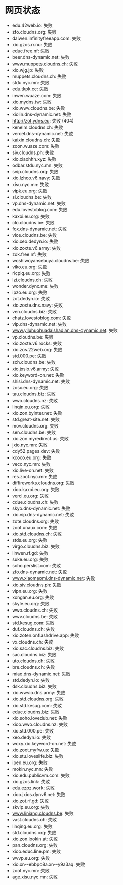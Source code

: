 # 网页状态
- edu.42web.io: 失败
- zfo.cloudns.org: 失败
- daiwen.infinityfreeapp.com: 失败
- xio.gzos.rr.nu: 失败
- educ.free.nf: 失败
- beer.dns-dynamic.net: 失败
- www.muppets.cloudns.ch: 失败
- xio.wjg.jp: 失败
- muppets.cloudns.ch: 失败
- stdu.nyc.mn: 失败
- edu.tkpk.cc: 失败
- inwen.wuaze.com: 失败
- xio.mydns.tw: 失败
- xio.wwv.cloudns.be: 失败
- xiolin.dns-dynamic.net: 失败
- http://zot.ydns.eu: 失败 (404)
- kenelm.cloudns.ch: 失败
- vercel.dns-dynamic.net: 失败
- kaixin.cloudns.ch: 失败
- zoon.wuaze.com: 失败
- siv.cloudns.ph: 失败
- xio.xiaohhh.xyz: 失败
- odbar.stdu.nyc.mn: 失败
- svip.cloudns.org: 失败
- xio.lzhoo.v6.navy: 失败
- xisu.nyc.mn: 失败
- vipk.eu.org: 失败
- si.cloudns.be: 失败
- vp.dns-dynamic.net: 失败
- edu.lovestoblog.com: 失败
- kaxoi.eu.org: 失败
- clo.cloudns.be: 失败
- fox.dns-dynamic.net: 失败
- vice.cloudns.be: 失败
- xio.xeo.dedyn.io: 失败
- xio.zoxte.v6.army: 失败
- zok.free.nf: 失败
- woshiwoyansebuya.cloudns.be: 失败
- viko.eu.org: 失败
- ricpig.eu.org: 失败
- lzi.cloudns.ch: 失败
- wonder.dynx.me: 失败
- ipzo.eu.org: 失败
- zot.dedyn.io: 失败
- xio.zoxte.dns.navy: 失败
- ven.cloudns.biz: 失败
- chatz.lovestoblog.com: 失败
- vip.dns-dynamic.net: 失败
- www.yiluhuohuadaishadian.dns-dynamic.net: 失败
- vp.cloudns.be: 失败
- xio.zoxte.v6.rocks: 失败
- xio.zos.22web.org: 失败
- std.000.pe: 失败
- sch.cloudns.be: 失败
- xio.jxsio.v6.army: 失败
- xio.keyword-on.net: 失败
- shisi.dns-dynamic.net: 失败
- zosx.eu.org: 失败
- tau.cloudns.biz: 失败
- wwo.cloudns.nz: 失败
- linqin.eu.org: 失败
- xio.zon.byinter.net: 失败
- std.great-site.net: 失败
- mov.cloudns.org: 失败
- sen.cloudns.be: 失败
- xio.zon.myredirect.us: 失败
- jxio.nyc.mn: 失败
- cdy52.pages.dev: 失败
- kcoco.eu.org: 失败
- veco.nyc.mn: 失败
- xio.live-on.net: 失败
- res.zoot.nyc.mn: 失败
- diffireworks.cloudns.org: 失败
- xioo.kaxoi.eu.org: 失败
- vercl.eu.org: 失败
- cdue.cloudns.ch: 失败
- skyo.dns-dynamic.net: 失败
- xio.vip.dns-dynamic.net: 失败
- zote.cloudns.org: 失败
- zoot.unaux.com: 失败
- xio.std.cloudns.ch: 失败
- stds.eu.org: 失败
- virgo.cloudns.biz: 失败
- linwen.rf.gd: 失败
- suke.eu.org: 失败
- soho.perslist.com: 失败
- zfo.dns-dynamic.net: 失败
- www.xiaomaomi.dns-dynamic.net: 失败
- xio.siv.cloudns.ph: 失败
- vipn.eu.org: 失败
- xongan.eu.org: 失败
- skyle.eu.org: 失败
- wwo.cloudns.ch: 失败
- wwv.cloudns.be: 失败
- std.kesug.com: 失败
- duf.cloudns.ch: 失败
- xio.zoten.onflashdrive.app: 失败
- vx.cloudns.ch: 失败
- xio.sac.cloudns.biz: 失败
- sac.cloudns.biz: 失败
- uto.cloudns.ch: 失败
- bre.cloudns.ch: 失败
- miao.dns-dynamic.net: 失败
- std.dedyn.io: 失败
- dsk.cloudns.biz: 失败
- xio.wwvio.dns.army: 失败
- xio.std.cloudns.org: 失败
- xio.std.kesug.com: 失败
- educ.cloudns.biz: 失败
- xio.soho.lovedub.net: 失败
- xioo.wwo.cloudns.nz: 失败
- xio.std.000.pe: 失败
- xeo.dedyn.io: 失败
- woxy.xio.keyword-on.net: 失败
- xio.zoot.myfw.us: 失败
- xio.stu.loveslife.biz: 失败
- ipen.eu.org: 失败
- mokin.nyc.mn: 失败
- xio.edu.publicvm.com: 失败
- xio.gzos.link: 失败
- edu.ezpz.work: 失败
- xioo.jxios.dynv6.net: 失败
- xio.zot.rf.gd: 失败
- skvip.eu.org: 失败
- www.liniang.cloudns.be: 失败
- vast.cloudns.ch: 失败
- linqing.eu.org: 失败
- std.cloudns.org: 失败
- xio.zon.lookin.at: 失败
- pan.cloudns.org: 失败
- xioo.educ.line.pm: 失败
- wvvp.eu.org: 失败
- xio.xn--ebbpo8a.xn--y9a3aq: 失败
- zoot.nyc.mn: 失败
- age.xisu.nyc.mn: 失败
